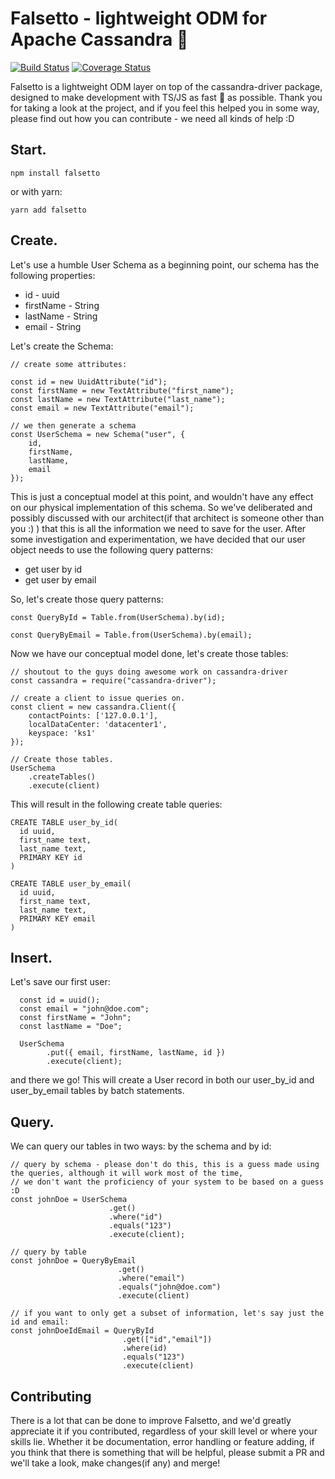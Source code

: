 # Falsetto - lightweight ODM for Apache Cassandra :rocket:

[![Build Status](https://travis-ci.org/ilikepi63/falsetto.svg?branch=master)](https://travis-ci.org/ilikepi63/falsetto) [![Coverage Status](https://coveralls.io/repos/github/ilikepi63/falsetto/badge.svg?branch=master)](https://coveralls.io/github/ilikepi63/falsetto?branch=master)

Falsetto is a lightweight ODM layer on top of the cassandra-driver package, designed to make development with TS/JS as fast :rocket: as possible. Thank you for taking a look at the project, and if you feel this helped you in some way, please find out how you can contribute - we need all kinds of help :D 

## Start. 

```
npm install falsetto
```
or with yarn: 
```
yarn add falsetto
```

## Create. 

Let's use a humble User Schema as a beginning point, our schema has the following properties: 

* id - uuid
* firstName - String
* lastName - String
* email - String

Let's create the Schema:

```
// create some attributes:

const id = new UuidAttribute("id");
const firstName = new TextAttribute("first_name");
const lastName = new TextAttribute("last_name");
const email = new TextAttribute("email");

// we then generate a schema
const UserSchema = new Schema("user", {
    id,
    firstName,
    lastName,
    email
});
```
This is just a conceptual model at this point, and wouldn't have any effect on our physical implementation of this schema. So we've deliberated and possibly discussed with our architect(if that architect is someone other than you :) ) that this is all the information we need to save for the user. After some investigation and experimentation, we have decided that our user object needs to use the following query patterns: 

* get user by id 
* get user by email 

So, let's create those query patterns: 

```
const QueryById = Table.from(UserSchema).by(id);

const QueryByEmail = Table.from(UserSchema).by(email);
```

Now we have our conceptual model done, let's create those tables: 

```
// shoutout to the guys doing awesome work on cassandra-driver
const cassandra = require("cassandra-driver");

// create a client to issue queries on.
const client = new cassandra.Client({
    contactPoints: ['127.0.0.1'],
    localDataCenter: 'datacenter1',
    keyspace: 'ks1'
});

// Create those tables.
UserSchema
    .createTables()
    .execute(client)
```

This will result in the following create table queries: 

```
CREATE TABLE user_by_id(
  id uuid,
  first_name text, 
  last_name text,
  PRIMARY KEY id
)

CREATE TABLE user_by_email(
  id uuid,
  first_name text, 
  last_name text,
  PRIMARY KEY email
)
```

## Insert.

Let's save our first user: 

```
  const id = uuid();
  const email = "john@doe.com";
  const firstName = "John";
  const lastName = "Doe";

  UserSchema
        .put({ email, firstName, lastName, id })
        .execute(client);
```

and there we go! This will create a User record in both our user_by_id and user_by_email tables by batch statements. 

## Query.

We can query our tables in two ways: by the schema and by id: 

```
// query by schema - please don't do this, this is a guess made using the queries, although it will work most of the time, 
// we don't want the proficiency of your system to be based on a guess :D 
const johnDoe = UserSchema
                      .get()
                      .where("id")
                      .equals("123")
                      .execute(client);

// query by table
const johnDoe = QueryByEmail
                        .get()
                        .where("email")
                        .equals("john@doe.com")
                        .execute(client)

// if you want to only get a subset of information, let's say just the id and email: 
const johnDoeIdEmail = QueryById
                         .get(["id","email"])
                         .where(id)
                         .equals("123")
                         .execute(client)
```

## Contributing

There is a lot that can be done to improve Falsetto, and we'd greatly appreciate it if you contributed, regardless of your skill level or where your skills lie. Whether it be documentation, error handling or feature adding, if you think that there is something that will be helpful, please submit a PR and we'll take a look, make changes(if any) and merge! 
